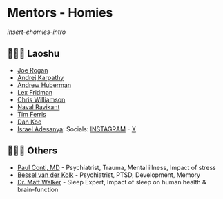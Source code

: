 # Mentors - Homies

*insert-ehomies-intro*

## 🧑🏽‍🏫 Laoshu 

- [Joe Rogan](https://www.youtube.com/@joerogan)
- [Andrej Karpathy](https://www.youtube.com/@AndrejKarpathy)
- [Andrew Huberman](https://www.youtube.com/@hubermanlab)
- [Lex Fridman](https://www.youtube.com/c/lexfridman)
- [Chris Williamson](https://www.youtube.com/@ChrisWillx)
- [Naval Ravikant](https://www.youtube.com/@NavalR)
- [Tim Ferris](https://www.youtube.com/@timferriss)
- [Dan Koe](https://www.youtube.com/@DanKoeTalks)
- [Israel Adesanya](https://www.youtube.com/@FreeStylebender):  Socials: [INSTAGRAM](https://www.instagram.com/stylebender/?hl=en) - [X](https://twitter.com/stylebender?ref_src=twsrc%5Egoogle%7Ctwcamp%5Eserp%7Ctwgr%5Eauthor)

## 👨🏽‍⚕️ Others

- [Paul Conti, MD](https://drpaulconti.com/) - Psychiatrist, Trauma, Mental illness, Impact of stress 
- [Bessel van der Kolk](https://www.besselvanderkolk.com/) - Psychiatrist, PTSD, Development, Memory
- [Dr. Matt Walker](https://www.sleepdiplomat.com/) - Sleep Expert, Impact of sleep on human health & brain-function